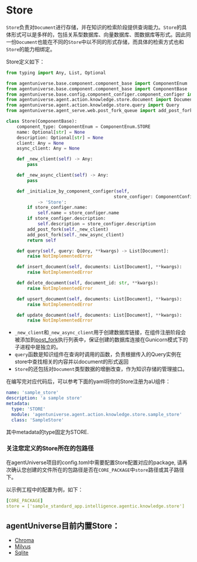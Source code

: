 # Store

`Store`负责对`Document`进行存储，并在知识的检索阶段提供查询能力。`Store`的具体形式可以是多样的，包括关系型数据库、向量数据库、图数据库等形式。因此同一份`Document`也能在不同的`Store`中以不同的形式存储，而具体的检索方式也和`Store`的能力相绑定。

Store定义如下：
```python
from typing import Any, List, Optional

from agentuniverse.base.component.component_base import ComponentEnum
from agentuniverse.base.component.component_base import ComponentBase
from agentuniverse.base.config.component_configer.component_configer import ComponentConfiger
from agentuniverse.agent.action.knowledge.store.document import Document
from agentuniverse.agent.action.knowledge.store.query import Query
from agentuniverse.agent_serve.web.post_fork_queue import add_post_fork

class Store(ComponentBase):
    component_type: ComponentEnum = ComponentEnum.STORE
    name: Optional[str] = None
    description: Optional[str] = None
    client: Any = None
    async_client: Any = None

    def _new_client(self) -> Any:
        pass

    def _new_async_client(self) -> Any:
        pass

    def _initialize_by_component_configer(self,
                                         store_configer: ComponentConfiger) \
            -> 'Store':
        if store_configer.name:
            self.name = store_configer.name
        if store_configer.description:
            self.description = store_configer.description
        add_post_fork(self._new_client)
        add_post_fork(self._new_async_client)
        return self

    def query(self, query: Query, **kwargs) -> List[Document]:
        raise NotImplementedError

    def insert_document(self, documents: List[Document], **kwargs):
        raise NotImplementedError

    def delete_document(self, document_id: str, **kwargs):
        raise NotImplementedError

    def upsert_document(self, documents: List[Document], **kwargs):
        raise NotImplementedError

    def update_document(self, documents: List[Document], **kwargs):
        raise NotImplementedError
```
- `_new_client`和`_new_async_client`用于创建数据库链接，在组件注册阶段会被添加到[post_fork](../../技术组件/服务化/Web_Server.md)执行列表中，保证创建的数据库连接在Gunicorn模式下的子进程中是独立的。
- `query`函数是知识组件在查询时调用的函数，负责根据传入的Query实例在store中查找相关的内容并以document的形式返回
- `Store`的还包括对`Document`类型数据的增删改查，作为知识存储的管理接口。

在编写完对应代码后，可以参考下面的yaml将你的Store注册为aU组件：
```yaml
name: 'sample_store'
description: 'a sample store'
metadata:
  type: 'STORE'
  module: 'agentuniverse.agent.action.knowledge.store.sample_store'
  class: 'SampleStore'
```
其中metadata的type固定为STORE.

### 关注您定义的Store所在的包路径
在agentUniverse项目的config.toml中需要配置Store配置对应的package, 请再次确认您创建的文件所在的包路径是否在`CORE_PACKAGE`中`store`路径或其子路径下。

以示例工程中的配置为例，如下：
```yaml
[CORE_PACKAGE]
store = ['sample_standard_app.intelligence.agentic.knowledge.store']
```

## agentUniverse目前内置Store：
- [Chroma](../../技术组件/存储/ChromaDB.md)
- [Milvus](../../技术组件/存储/Milvus.md)
- [Sqlite](../../技术组件/存储/Sqlite.md)